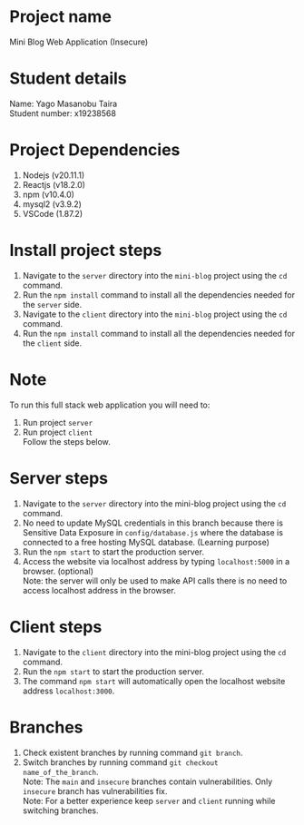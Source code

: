 # Project name

Mini Blog Web Application (Insecure)

# Student details

Name: Yago Masanobu Taira <br />
Student number: x19238568

# Project Dependencies

1. Nodejs (v20.11.1)
2. Reactjs (v18.2.0)
3. npm (v10.4.0)
4. mysql2 (v3.9.2)
5. VSCode (1.87.2)

# Install project steps

1. Navigate to the `server` directory into the `mini-blog` project using the `cd` command.
2. Run the `npm install` command to install all the dependencies needed for the `server` side.
3. Navigate to the `client` directory into the `mini-blog` project using the `cd` command.
4. Run the `npm install` command to install all the dependencies needed for the `client` side.

# Note

To run this full stack web application you will need to:

1. Run project `server`
2. Run project `client` <br />
   Follow the steps below.

# Server steps

1. Navigate to the `server` directory into the mini-blog project using the `cd` command.
2. No need to update MySQL credentials in this branch because there is Sensitive Data Exposure in `config/database.js` where the database is connected to a free hosting MySQL database. (Learning purpose)
3. Run the `npm start` to start the production server.
4. Access the website via localhost address by typing `localhost:5000` in a browser. (optional) <br />
   Note: the server will only be used to make API calls there is no need to access localhost address in the browser.

# Client steps

1. Navigate to the `client` directory into the mini-blog project using the `cd` command.
2. Run the `npm start` to start the production server.
3. The command `npm start` will automatically open the localhost website address `localhost:3000`.

# Branches

1. Check existent branches by running command `git branch`.
2. Switch branches by running command `git checkout name_of_the_branch`. <br />
   Note: The `main` and `insecure` branches contain vulnerabilities. Only `insecure` branch has vulnerabilities fix. <br />
   Note: For a better experience keep `server` and `client` running while switching branches.
